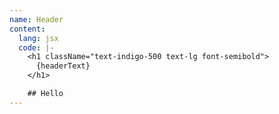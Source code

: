 ```yaml
---
name: Header
content:
  lang: jsx
  code: |-
    <h1 className="text-indigo-500 text-lg font-semibold">
      {headerText}
    </h1>

    ## Hello
---
```

